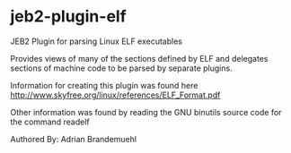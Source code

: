 # jeb2-plugin-elf

JEB2 Plugin for parsing Linux ELF executables

Provides views of many of the sections defined by ELF and delegates sections of
machine code to be parsed by separate plugins.

Information for creating this plugin was found
here http://www.skyfree.org/linux/references/ELF_Format.pdf

Other information was found by reading the GNU binutils source code for the command readelf

Authored By: Adrian Brandemuehl
